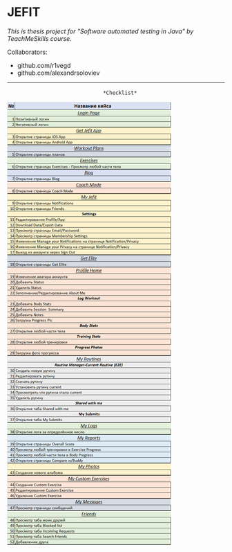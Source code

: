 # JEFIT
*This is thesis project for "Software automated testing in Java" by TeachMeSkills course.*

Collaborators:
- github.com/r1vegd
- github.com/alexandrsoloviev
---
                                   *Checklist*
![img.png](src/test/resources/checklist.png)